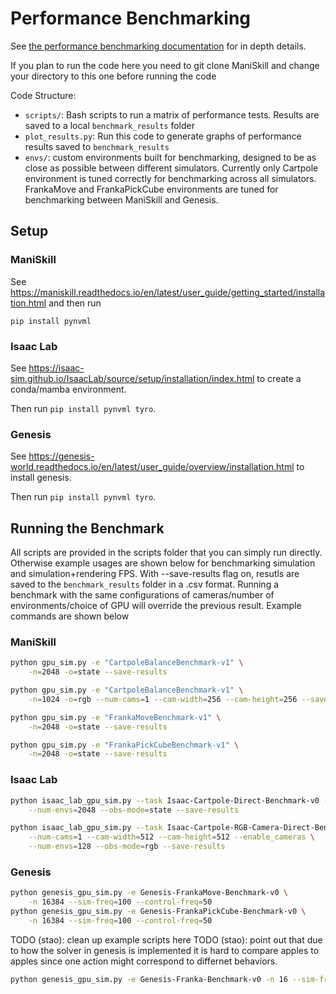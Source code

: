 # Performance Benchmarking

See [the performance benchmarking documentation](https://maniskill.readthedocs.io/en/latest/user_guide/additional_resources/performance_benchmarking.html) for in depth details.

If you plan to run the code here you need to git clone ManiSkill and change your directory to this one before running the code

Code Structure:
- `scripts/`: Bash scripts to run a matrix of performance tests. Results are saved to a local `benchmark_results` folder
- `plot_results.py`: Run this code to generate graphs of performance results saved to `benchmark_results`
- `envs/`: custom environments built for benchmarking, designed to be as close as possible between different simulators. Currently only Cartpole environment is tuned correctly for benchmarking across all simulators. FrankaMove and FrankaPickCube environments are tuned for benchmarking between ManiSkill and Genesis.


## Setup

### ManiSkill

See https://maniskill.readthedocs.io/en/latest/user_guide/getting_started/installation.html and then run

```
pip install pynvml
```

<!-- ### Mujoco / MJX -->

<!-- ```bash
mamba create -n "mujoco_benchmarking" "python==3.11"
mamba activate mujoco_benchmarking
pip install mujoco-mjx
pip install "jax[cuda12]"
``` -->

### Isaac Lab

See https://isaac-sim.github.io/IsaacLab/source/setup/installation/index.html to create a conda/mamba environment.

Then run `pip install pynvml tyro`.


### Genesis

See https://genesis-world.readthedocs.io/en/latest/user_guide/overview/installation.html to install genesis.

Then run `pip install pynvml tyro`.

## Running the Benchmark

All scripts are provided in the scripts folder that you can simply run directly. Otherwise example usages are shown below for benchmarking simulation and simulation+rendering FPS. With --save-results flag on, resutls are saved to the `benchmark_results` folder in a .csv format. Running a benchmark with the same configurations of cameras/number of environments/choice of GPU will override the previous result. Example commands are shown below

### ManiSkill

```bash
python gpu_sim.py -e "CartpoleBalanceBenchmark-v1" \
    -n=2048 -o=state --save-results

python gpu_sim.py -e "CartpoleBalanceBenchmark-v1" \
    -n=1024 -o=rgb --num-cams=1 --cam-width=256 --cam-height=256 --save-results

python gpu_sim.py -e "FrankaMoveBenchmark-v1" \
    -n=2048 -o=state --save-results

python gpu_sim.py -e "FrankaPickCubeBenchmark-v1" \
    -n=2048 -o=state --save-results
```

### Isaac Lab

```bash
python isaac_lab_gpu_sim.py --task Isaac-Cartpole-Direct-Benchmark-v0 --headless \
    --num-envs=2048 --obs-mode=state --save-results

python isaac_lab_gpu_sim.py --task Isaac-Cartpole-RGB-Camera-Direct-Benchmark-v0 --headless \
    --num-cams=1 --cam-width=512 --cam-height=512 --enable_cameras \
    --num-envs=128 --obs-mode=rgb --save-results
```

### Genesis

```bash
python genesis_gpu_sim.py -e Genesis-FrankaMove-Benchmark-v0 \
    -n 16384 --sim-freq=100 --control-freq=50
python genesis_gpu_sim.py -e Genesis-FrankaPickCube-Benchmark-v0 \
    -n 16384 --sim-freq=100 --control-freq=50
```
TODO (stao): clean up example scripts here
TODO (stao): point out that due to how the solver in genesis is implemented it is hard to compare apples to apples since one action might correspond to differnet behaviors.
```bash
python genesis_gpu_sim.py -e Genesis-Franka-Benchmark-v0 -n 16 --sim-freq=100 --control-freq=100 --render-mode="rgb_array" --save-video
```

<!-- ### Mujoco

```bash
python -m mujoco.mjx.testspeed --mjcf=envs/mujoco/panda_pick_cube.xml   --base_path=. --batch_size=4096 --nstep=100
``` -->